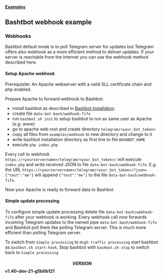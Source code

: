 #### [Examples](../README.md)

## Bashtbot webhook example

### Webhooks

Bashbot default mode is to poll Telegram server for updates but Telegram offers also webhook
as a more efficient method to deliver updates.
If your server is reachable from the Internet you can use the webhook method described here.


#### Setup Apache webhook

Prerequisite: An Apache webserver with a valid SLL certificate chain and php enabled.

Prepare Apache to forward webhook to Bashbot: 

- install bashbot as described in [Bashbot Installation](../../doc/0_install.md)
- create file `data-bot-bash/webhook-fifo`
- run `bashbot.sh init` to setup bashbot to run as same user as Apache (_e.g. www_)
- go to apache web root and create directory `telegram/<your_bot_token>`
- copy all files from `examples/webhook` to new directory and change to it
- write bashbot installation directory as first line to file `BASHBOT_HOME`
- execute `php index.php`

Every call to webhook `https://<yourservername>/telegram/<your_bot_token>/` will execute
`index.php` and write received JSON to file `data-bot-bash/webhook-fifo`.
E.g. the URL `https://<yourservername>/telegram/<your_bot_token>/?json={"test":"me"}`
will append `{"test":"me"}` to the file `data-bot-bash/webhook-fifo`.

Now your Apache is ready to forward data to Bashbot. 


#### Simple update processing

To configure simple update processing delete file `data-bot-bash/webhook-fifo` after your webhook is working.
Every webhook call now forwards incoming Telegram updates to the named pipe `data-bot-bash/webhook-fifo`
and Bashbot poll them like polling Telegram server. This is much more efficient than polling Telegram server.

To switch from `Simple processing` to `High traffic processing` start bashbot as `bashbot.sh start-hook`.
Stop bashbot with `bashbot.sh stop` to switch back to `Simple processing`

#### $$VERSION$$ v1.40-dev-21-g5b0b121


